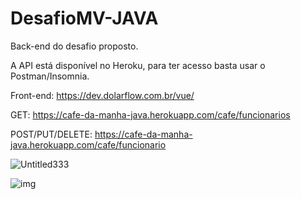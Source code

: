 
# DesafioMV-JAVA
Back-end do desafio proposto.

A API está disponível no Heroku, para ter acesso basta usar o Postman/Insomnia.

Front-end: 
https://dev.dolarflow.com.br/vue/

GET: 
https://cafe-da-manha-java.herokuapp.com/cafe/funcionarios

POST/PUT/DELETE: 
https://cafe-da-manha-java.herokuapp.com/cafe/funcionario


![Untitled333](https://user-images.githubusercontent.com/23667738/117675247-c7bf4d00-b182-11eb-996c-1b0cf1054810.jpg)




![img](https://user-images.githubusercontent.com/23667738/117675391-e58cb200-b182-11eb-929b-a86d2c8d4195.jpg)
